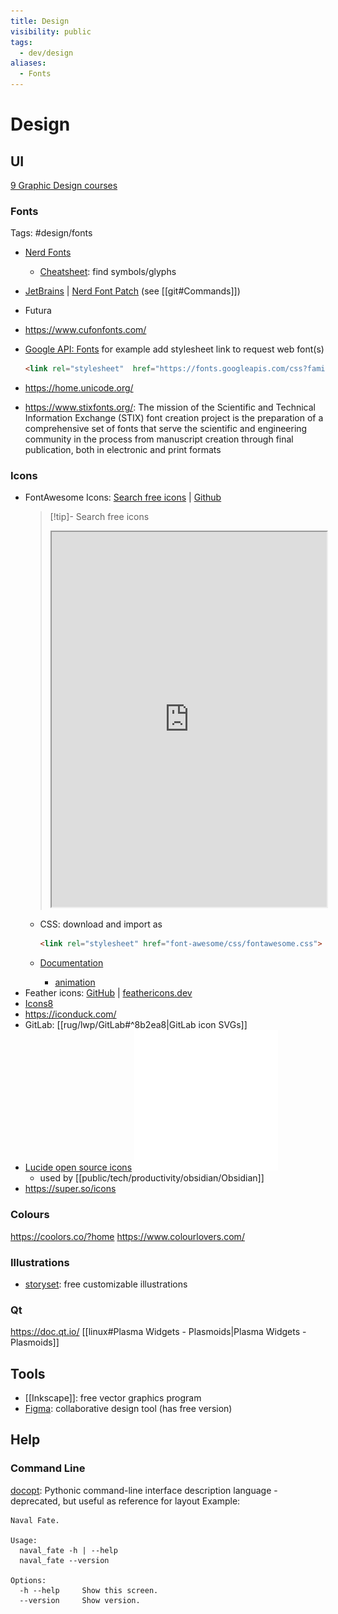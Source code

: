 ```yaml
---
title: Design
visibility: public
tags:
  - dev/design
aliases:
  - Fonts
---
```

# Design

## UI

[9 Graphic Design courses](https://www.codingem.com/best-graphic-design-courses/)

### Fonts

Tags: #design/fonts

- [Nerd Fonts](https://www.nerdfonts.com)
    - [Cheatsheet](https://www.nerdfonts.com/cheat-sheet): find symbols/glyphs
- [JetBrains](https://www.jetbrains.com/lp/mono/) | [Nerd Font Patch](https://github.com/ryanoasis/nerd-fonts/tree/master/patched-fonts/JetBrainsMono) (see [[git#Commands]])
- Futura
- https://www.cufonfonts.com/
- [Google API: Fonts](https://developers.google.com/fonts/docs/getting_started)
  for example add stylesheet link to request web font(s)

  ```html
  <link rel="stylesheet"  href="https://fonts.googleapis.com/css?family=Font+Name">
  ```

- <https://home.unicode.org/>
- <https://www.stixfonts.org/>: The mission of the Scientific and Technical Information Exchange (STIX) font creation project is the preparation of a comprehensive set of fonts that serve the scientific and engineering community in the process from manuscript creation through final publication, both in electronic and print formats
### Icons

- FontAwesome Icons: [Search free icons](https://fontawesome.com/search?o=r&m=free) | [Github](https://github.com/FortAwesome/Font-Awesome)
  > [!tip]- Search free icons
  > <iframe title="Search FontAwesome free icons" src="https://fontawesome.com/search?o=r&m=free" width="100%" height="600"></iframe>
    - CSS: download and import as

      ```html
      <link rel="stylesheet" href="font-awesome/css/fontawesome.css">
      ```

    - [Documentation](https://fontawesome.com/docs/web/)
        - [animation](https://fontawesome.com/docs/web/style/animate)
- Feather icons: [GitHub](https://github.com/feathericons/feather) | <a href="https://feathericons.dev/">feathericons.dev</a>
- [Icons8](https://icons8.com/)
- <https://iconduck.com/>
- GitLab: [[rug/lwp/GitLab#^8b2ea8|GitLab icon SVGs]]
- [Lucide open source icons](https://lucide.dev/) [![|20](github.png)](https://github.com/lucide-icons/lucide)
    - used by [[public/tech/productivity/obsidian/Obsidian]]
- <https://super.so/icons>

 
### Colours

<https://coolors.co/?home>
<https://www.colourlovers.com/>

### Illustrations

- [storyset](https://storyset.com/): free customizable illustrations

### Qt

<https://doc.qt.io/>
[[linux#Plasma Widgets - Plasmoids|Plasma Widgets - Plasmoids]]

## Tools

- [[Inkscape]]: free vector graphics program
- [Figma](https://www.figma.com/): collaborative design tool (has free version)

## Help

### Command Line

[docopt](http://docopt.org/): Pythonic command-line interface description language - deprecated, but useful as reference for layout
Example:

```
Naval Fate.

Usage:
  naval_fate -h | --help
  naval_fate --version

Options:
  -h --help     Show this screen.
  --version     Show version.
```

